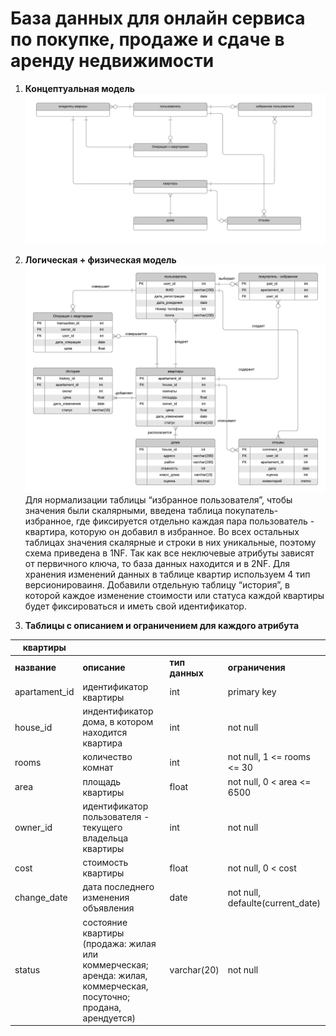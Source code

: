 # База данных для онлайн сервиса по покупке, продаже и сдаче в аренду недвижимости
1. **Концептуальная модель**
  ![Image 1](concept_model.jpg)
2. **Логическая + физическая модель**
  ![Image 2](logic_model.png)
Для нормализации таблицы “избранное пользователя”, чтобы значения были скалярными, введена таблица покупатель-избранное, где фиксируется отдельно каждая пара пользователь - квартира, которую он добавил в избранное. Во всех остальных таблицах значения скалярные и строки в них уникальные, поэтому схема приведена в 1NF.
Так как все неключевые атрибуты зависят от первичного ключа, то база данных находится и в 2NF.
Для хранения изменений данных в таблице квартир используем 4 тип версионироваиня. Добавили отдельную таблицу “история”, в которой каждое изменение стоимости или статуса каждой квартиры будет фиксироваться и иметь свой идентификатор.

3. **Таблицы с описанием и ограничением для каждого атрибута**

|квартиры  ||||
| ---------|---------|---------|---------|
| **название**  | **описание** | **тип данных** | **ограничения** |
|apartament_id|идентификатор квартиры|int|primary key|
|house_id|индентификатор дома, в котором находится квартира|int|not null|
|rooms|количество комнат|int|not null, 1 <= rooms <= 30|
|area|площадь квартиры|float|not null, 0 < area <= 6500|
|owner_id|идентификатор пользователя - текущего владельца квартиры|int|not null|
|cost|стоимость квартиры|float|not null, 0 < cost|
|change_date|дата последнего изменения объявления|date|not null, defaulte(current_date)|
|status|состояние квартиры (продажа: жилая или коммерческая; аренда: жилая, коммерческая, посуточно; продана, арендуется)|varchar(20)|not null|


